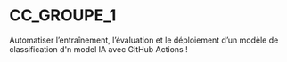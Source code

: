 # CC_GROUPE_1
Automatiser l’entraînement, l’évaluation et le déploiement d’un modèle de classification d'n model IA avec GitHub Actions !
